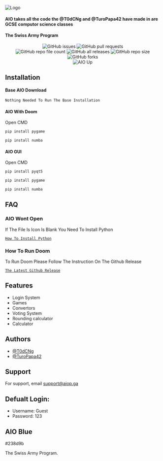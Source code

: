 
![Logo](https://aio-backup-ww1aiopga.oliverboucher.repl.co/AIO_files/400_filter_nobg_627ceeb844523.jpg)

#### AIO takes all the code the @T0dCNg and @TuroPapa42 have made in are GCSE computor science classes
#### The Swiss Army Program

<div align="center">
<img alt="GitHub issues" src="https://img.shields.io/github/issues/AIO-Software-tech/The-All-In-One-Project?color=red&style=for-the-badge">
<img alt="GitHub pull requests" src="https://img.shields.io/github/issues-pr/AIO-Software-tech/The-All-In-One-Project?style=for-the-badge">
    </div>
</div>

<div align="center">
<img alt="GitHub repo file count" src="https://img.shields.io/github/directory-file-count/AIO-Software-tech/The-All-In-One-Project?style=for-the-badge">
<img alt="GitHub all releases" src="https://img.shields.io/github/downloads/AIO-Software-Tech/The-All-In-One-Project/total?style=for-the-badge">
<img alt="GitHub repo size" src="https://img.shields.io/github/repo-size/AIO-Software-Tech/The-All-In-One-Project?color=Green&style=for-the-badge">
    </div>
</div>

<div align="center">
<img alt="GitHub forks" src="https://img.shields.io/github/forks/AIO-Software-tech/The-All-In-One-Project?style=for-the-badge">
    </div>
</div>

<div align="center">
<img alt="AIO Up" src="https://betteruptime.com/status-badges/v1/monitor/kwui.svg)](https://betteruptime.com/?utm_source=status_badge">
    </div>
</div>

## Installation

#### Base AIO Download
```bash
Nothing Needed To Run The Base Installation
```

#### AIO With Doom
Open CMD
```bash
pip install pygame
```
```bash
pip install numba
```

#### AIO GUI
Open CMD
```bash
pip install pyqt5
```
```bash
pip install pygame
```
```bash
pip install numba
``` 
## FAQ

### AIO Wont Open
If The File Is Icon Is Blank You Need To Install Python

[`How To Install Python`](https://studyopedia.com/python3/install-python-on-windows-10/#:~:text=08%20Oct%20How%20to%20Install%20Python%203.9%20on,the%20TV%27s%20watch%20history%20and%20influence%20TV%20recommendations.)

### How To Run Doom
To Run Doom Please Follow The Instruction On The Github Release

[`The Latest Github Release`](https://github.com/T0dCNg/The-All-In-One-Project/releases/latest)


## Features

- Login System
- Games
- Convertors
- Voting System
- Rounding calculator
- Calculator


## Authors

- [@T0dCNg](https://www.github.com/T0dCNg)
- [@TuroPapa42](https://www.github.com/TuroPapa42)


## Support

For support, email support@aiop.ga

## Defualt Login:
- Username: Guest
- Password: 123

## AIO Blue
#238d9b

The Swiss Army Program.

